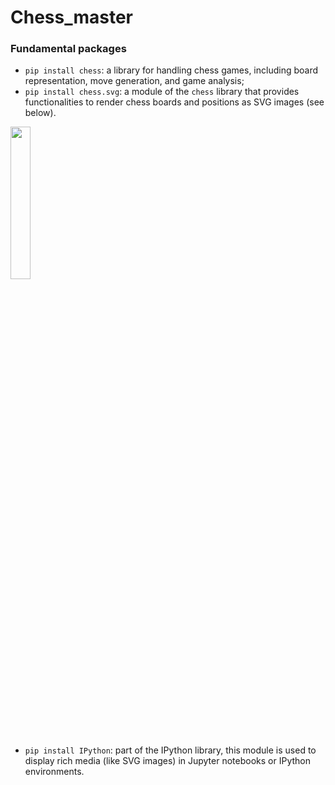 # Chess_master
### Fundamental packages
- `pip install chess`: a library for handling chess games, including board representation, move generation, and game analysis;
- `pip install chess.svg`: a module of the `chess` library that provides functionalities to render chess boards and positions as SVG images (see below).
  
<img src="https://github.com/user-attachments/assets/77f3a2f4-6818-4216-aebb-cd3d9f3460e7" width="25%">

- `pip install IPython`: part of the IPython library, this module is used to display rich media (like SVG images) in Jupyter notebooks or IPython environments.
